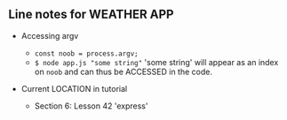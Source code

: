 ## Line notes for WEATHER APP

* Accessing argv
	+ `const noob = process.argv;`
	+ `$ node app.js "some string"` 'some string' will appear as an index on `noob` and can thus be ACCESSED in the code.

* Current LOCATION in tutorial
	+ Section 6: Lesson 42 'express'